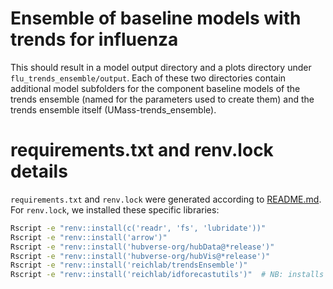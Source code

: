 # Ensemble of baseline models with trends for influenza

This should result in a model output directory and a plots directory under `flu_trends_ensemble/output`. Each of these two directories contain additional model subfolders for the component baseline models of the trends ensemble (named for the parameters used to create them) and the trends ensemble itself (UMass-trends_ensemble).

# requirements.txt and renv.lock details

`requirements.txt` and `renv.lock` were generated according to [README.md](../README.md). For `renv.lock`, we installed these specific libraries:

```bash
Rscript -e "renv::install(c('readr', 'fs', 'lubridate'))"
Rscript -e "renv::install('arrow')"
Rscript -e "renv::install('hubverse-org/hubData@*release')"
Rscript -e "renv::install('hubverse-org/hubVis@*release')"
Rscript -e "renv::install('reichlab/trendsEnsemble')"
Rscript -e "renv::install('reichlab/idforecastutils')"  # NB: installs dev versions of above
```
